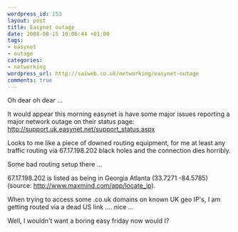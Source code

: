 ```yaml
--- 
wordpress_id: 153
layout: post
title: Easynet outage
date: 2008-08-15 10:06:44 +01:00
tags: 
- easynet
- outage
categories: 
- networking
wordpress_url: http://saiweb.co.uk/networking/easynet-outage
comments: true
---
```

Oh dear oh dear ...

It would appear this morning easynet is have some major issues reporting a major network outage on their status page: <a href="http://support.uk.easynet.net/support_status.aspx">http://support.uk.easynet.net/support_status.aspx</a>

Looks to me like a piece of downed routing equipment, for me at least any traffic routing via 67.17.198.202 black holes and the connection dies horribly.

Some bad routing setup there ... 

67.17.198.202 is listed as being in Georgia Atlanta (33.7271 -84.5785) (source: <a href="http://www.maxmind.com/app/locate_ip">http://www.maxmind.com/app/locate_ip</a>).

When trying to access some .co.uk domains on known UK geo IP's, I am getting routed via a dead US link .... nice ...

Well, I wouldn't want a boring easy friday now would I?
